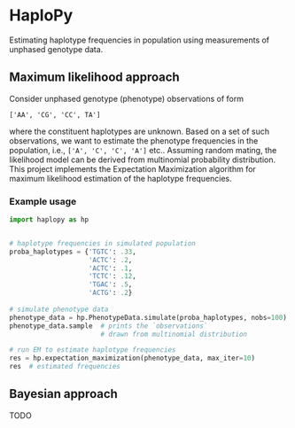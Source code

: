 # HaploPy

Estimating haplotype frequencies in population 
using measurements of unphased genotype data.

## Maximum likelihood approach

Consider unphased genotype (phenotype) observations of form

    ['AA', 'CG', 'CC', TA']
    
where the constituent haplotypes are unknown. Based on a set of such observations, 
we want to estimate the phenotype frequencies in the population, i.e., 
``['A', 'C', 'C', 'A']`` etc.. Assuming random mating, the likelihood model can be 
derived from multinomial probability distribution. This project implements the 
Expectation Maximization algorithm for maximum likelihood estimation of the
haplotype frequencies. 

### Example usage

```python
import haplopy as hp


# haplotype frequencies in simulated population
proba_haplotypes = {'TGTC': .33, 
                    'ACTC': .2,      
                    'ACTC': .1, 
                    'TCTC': .12,
                    'TGAC': .5,
                    'ACTG': .2}
                    
# simulate phenotype data
phenotype_data = hp.PhenotypeData.simulate(proba_haplotypes, nobs=100)
phenotype_data.sample  # prints the `observations` 
                       # drawn from multinomial distribution

# run EM to estimate haplotype frequencies
res = hp.expectation_maximization(phenotype_data, max_iter=10)
res  # estimated frequencies
```

## Bayesian approach

TODO